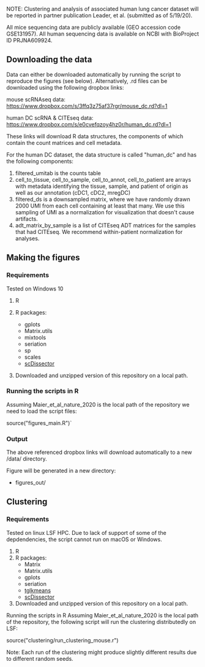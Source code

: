 NOTE: Clustering and analysis of associated human lung cancer dataset will be reported in partner publication Leader, et al. (submitted as of 5/19/20). 

All mice sequencing data are publicly available (GEO accession code GSE131957). All human sequencing data is available on NCBI with BioProject ID PRJNA609924.

## Downloading the data

Data can either be downloaded automatically by running the script to reproduce the figures (see below).
Alternatively, .rd files can be downloaded using the following dropbox links:

mouse scRNAseq data: https://www.dropbox.com/s/3ffq3z75af37rgr/mouse_dc.rd?dl=1

human DC scRNA & CITEseq data: https://www.dropbox.com/s/e0cvefqzoy4hz0r/human_dc.rd?dl=1

These links will download R data structures, the components of which contain the count matrices and cell metadata.

For the human DC dataset, the data structure is called "human_dc" and has the following components:
1. filtered_umitab is the counts table
2. cell_to_tissue, cell_to_sample, cell_to_annot, cell_to_patient are arrays with metadata identifying the tissue, sample, and patient of origin as well as our annotation (cDC1, cDC2, mregDC)
3. filtered_ds is a downsampled matrix, where we have randomly drawn 2000 UMI from each cell containing at least that many. We use this sampling of UMI as a normalization for visualization that doesn't cause artifacts.
4. adt_matrix_by_sample is a list of CITEseq ADT matrices for the samples that had CITEseq. We recommend within-patient normalization for analyses.


## Making the figures
### Requirements

Tested on Windows 10

1. R
2. R packages: 
	- gplots
	- Matrix.utils
	- mixtools
	- seriation
	- sp
	- scales
	- [scDissector](https://github.com/effiken/scDissector)

3. Downloaded and unzipped version of this repository  on a local path.

### Running the scripts in R

Assuming Maier_et_al_nature_2020 is the local path of the repository we need to load the script files:

source("figures_main.R")`

### Output

The above referenced dropbox links will download automatically to a new /data/ directory.

Figure will be generated in a new directory:
  - figures_out/

## Clustering

### Requirements

Tested on linux LSF HPC. Due to lack of support of some of the depdendencies, the script cannot run on macOS or Windows.

1. R
2. R packages:
   - Matrix
   - Matrix.utils
   - gplots
   - seriation
   - [tglkmeans](https://github.com/tanaylab/tglkmeans)
   - [scDissector](https://github.com/effiken/scDissector)
3. Downloaded and unzipped version of this repository  on a local path.

Running the scripts in R
Assuming Maier_et_al_nature_2020 is the local path of the repository, the following script will run the clustering distributedly on LSF:

source("clustering/run_clustering_mouse.r")

Note: Each run of the clustering might produce slightly different results due to different random seeds.

